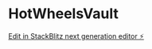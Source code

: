 # HotWheelsVault

[Edit in StackBlitz next generation editor ⚡️](https://stackblitz.com/~/github.com/Damian764/HotWheelsVault)